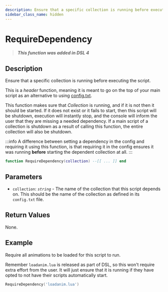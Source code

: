 ```yaml
---
description: Ensure that a specific collection is running before executing the script.
sidebar_class_name: hidden
---
```


# RequireDependency

> **_This function was added in DSL 4_**

## Description

Ensure that a specific collection is running before executing the script.

This is a _header_ function, meaning it is meant to go on the top of your main script as an alternative to using [config.txt](/docs/dsl-reference/basic-concepts/collections#config).

This function makes sure that _Collection_ is running, and if it is not then it should be started. If it does not exist or it fails to start, then this script will be shutdown, execution will instantly stop, and the console will inform the user that they are missing a needed dependency. If a main script of a collection is shutdown as a result of calling this function, the entire collection will also be shutdown.

:::info
A difference between setting a dependency in the config and requiring it using this function, is that requiring it in the config ensures it was running **before** starting the dependent collection at all.
:::

```lua
function RequireDependency(collection) --[[ ... ]] end
```

## Parameters

- `collection`: _`string`_ - The name of the collection that this script depends on. This should be the name of the collection as defined in its `config.txt` file.

## Return Values

None.

## Example

Require all animations to be loaded for this script to run.

Remember `loadanim.lua` is released as part of DSL, so this won't require extra effort from the user. It will just ensure that it is running if they have opted to not have their scripts automatically start.

```lua
RequireDependency('loadanim.lua')
```
